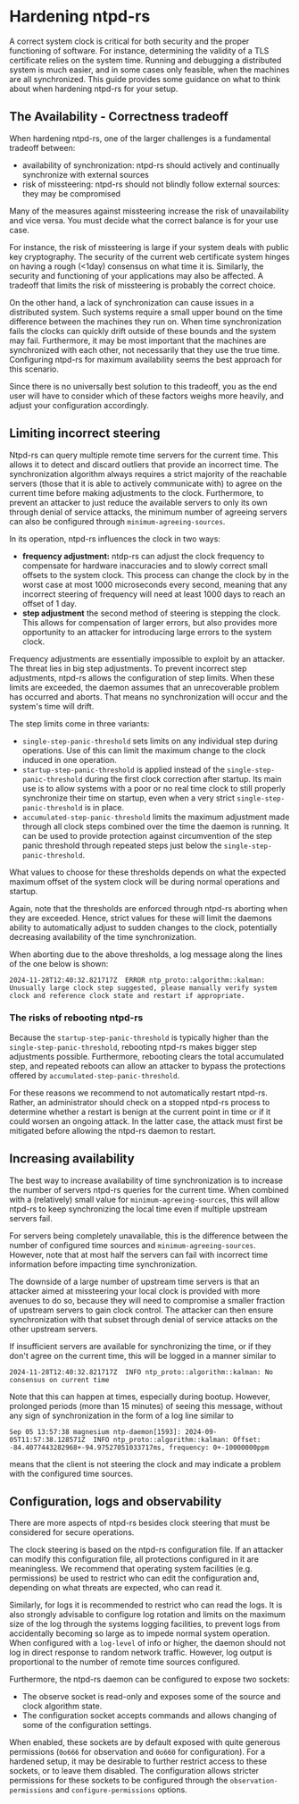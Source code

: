 # Hardening ntpd-rs

A correct system clock is critical for both security and the proper functioning of software. For instance, determining the validity of a TLS certificate relies on the system time. Running and debugging a distributed system is much easier, and in some cases only feasible, when the machines are all synchronized. This guide provides some guidance on what to think about when hardening ntpd-rs for your setup.

## The Availability - Correctness tradeoff

When hardening ntpd-rs, one of the larger challenges is a fundamental tradeoff between:

- availability of synchronization: ntpd-rs should actively and continually synchronize with external sources
- risk of missteering: ntpd-rs should not blindly follow external sources: they may be compromised

Many of the measures against missteering increase the risk of unavailability and vice versa. You must decide what the correct balance is for your use case.

For instance, the risk of missteering is large if your system deals with public key cryptography. The security of the current web certificate system hinges on having a rough (<1day) consensus on what time it is. Similarly, the security and functioning of your applications may also be affected. A tradeoff that limits the risk of missteering is probably the correct choice.

On the other hand, a lack of synchronization can cause issues in a distributed system. Such systems require a small upper bound on the time difference between the machines they run on. When time synchronization fails the clocks can quickly drift outside of these bounds and the system may fail. Furthermore, it may be most important that the machines are synchronized with each other, not necessarily that they use the true time. Configuring ntpd-rs for maximum availability seems the best approach for this scenario.

Since there is no universally best solution to this tradeoff, you as the end user will have to consider which of these factors weighs more heavily, and adjust your configuration accordingly.

## Limiting incorrect steering

Ntpd-rs can query multiple remote time servers for the current time. This allows it to detect and discard outliers that provide an incorrect time. The synchronization algorithm always requires a strict majority of the reachable servers (those that it is able to actively communicate with) to agree on the current time before making adjustments to the clock. Furthermore, to prevent an attacker to just reduce the available servers to only its own through denial of service attacks, the minimum number of agreeing servers can also be configured through `minimum-agreeing-sources`.

In its operation, ntpd-rs influences the clock in two ways:

* **frequency adjustment:** ntdp-rs can adjust the clock frequency to compensate for hardware inaccuracies and to slowly correct small offsets to the system clock. This process can change the clock by in the worst case at most $1000$ microseconds every second, meaning that any incorrect steering of frequency will need at least 1000 days to reach an offset of 1 day.
* **step adjustment** the second method of steering is stepping the clock. This allows for compensation of larger errors, but also provides more opportunity to an attacker for introducing large errors to the system clock.

Frequency adjustments are essentially impossible to exploit by an attacker. The threat lies in big step adjustments. To prevent incorrect step adjustments, ntpd-rs allows the configuration of step limits. When these limits are exceeded, the daemon assumes that an unrecoverable problem has occurred and aborts. That means no synchronization will occur and the system's time will drift.

The step limits come in three variants:

- `single-step-panic-threshold` sets limits on any individual step during operations. Use of this can limit the maximum change to the clock induced in one operation.
- `startup-step-panic-threshold` is applied instead of the `single-step-panic-threshold` during the first clock correction after startup. Its main use is to allow systems with a poor or no real time clock to still properly synchronize their time on startup, even when a very strict `single-step-panic-threshold` is in place.
- `accumulated-step-panic-threshold` limits the maximum adjustment made through all clock steps combined over the time the daemon is running. It can be used to provide protection against circumvention of the step panic threshold through repeated steps just below the `single-step-panic-threshold`.

What values to choose for these thresholds depends on what the expected maximum offset of the system clock will be during normal operations and startup.

Again, note that the thresholds are enforced through ntpd-rs aborting when they are exceeded. Hence, strict values for these will limit the daemons ability to automatically adjust to sudden changes to the clock, potentially decreasing availability of the time synchronization.

When aborting due to the above thresholds, a log message along the lines of the one below is shown:
```
2024-11-28T12:40:32.821717Z  ERROR ntp_proto::algorithm::kalman: Unusually large clock step suggested, please manually verify system clock and reference clock state and restart if appropriate.
```

### The risks of rebooting ntpd-rs

Because the `startup-step-panic-threshold` is typically higher than the `single-step-panic-threshold`, rebooting ntpd-rs makes bigger step adjustments possible. Furthermore, rebooting clears the total accumulated step, and repeated reboots can allow an attacker to bypass the protections offered by `accumulated-step-panic-threshold`.

For these reasons we recommend to not automatically restart ntpd-rs. Rather, an administrator should check on a stopped ntpd-rs process to determine whether a restart is benign at the current point in time or if it could worsen an ongoing attack. In the latter case, the attack must first be mitigated before allowing the ntpd-rs daemon to restart.

## Increasing availability

The best way to increase availability of time synchronization is to increase the number of servers ntpd-rs queries for the current time. When combined with a (relatively) small value for `minimum-agreeing-sources`, this will allow ntpd-rs to keep synchronizing the local time even if multiple upstream servers fail.

For servers being completely unavailable, this is the difference between the number of configured time sources and `minimum-agreeing-sources`. However, note that at most half the servers can fail with incorrect time information before impacting time synchronization.

The downside of a large number of upstream time servers is that an attacker aimed at missteering your local clock is provided with more avenues to do so, because they will need to compromise a smaller fraction of upstream servers to gain clock control. The attacker can then ensure synchronization with that subset through denial of service attacks on the other upstream servers.

If insufficient servers are available for synchronizing the time, or if they don't agree on the current time, this will be logged in a manner similar to
```
2024-11-28T12:40:32.821717Z  INFO ntp_proto::algorithm::kalman: No consensus on current time
```
Note that this can happen at times, especially during bootup. However, prolonged periods (more than 15 minutes) of seeing this message, without any sign of synchronization in the form of a log line similar to
```
Sep 05 13:57:38 magnesium ntp-daemon[1593]: 2024-09-05T11:57:38.128571Z  INFO ntp_proto::algorithm::kalman: Offset: -84.4077443282968+-94.97527051033717ms, frequency: 0+-10000000ppm
```
means that the client is not steering the clock and may indicate a problem with the configured time sources.

## Configuration, logs and observability

There are more aspects of ntpd-rs besides clock steering that must be considered for secure operations.

The clock steering is based on the ntpd-rs configuration file. If an attacker can modify this configuration file, all protections configured in it are meaningless. We recommend that operating system facilities (e.g. permissions) be used to restrict who can edit the configuration and, depending on what threats are expected, who can read it.

Similarly, for logs it is recommended to restrict who can read the logs. It is also strongly advisable to configure log rotation and limits on the maximum size of the log through the systems logging facilities, to prevent logs from accidentally becoming so large as to impede normal system operation. When configured with a `log-level` of info or higher, the daemon should not log in direct response to random network traffic. However, log output is proportional to the number of remote time sources configured.

Furthermore, the ntpd-rs daemon can be configured to expose two sockets:
- The observe socket is read-only and exposes some of the source and clock
  algorithm state.
- The configuration socket accepts commands and allows changing of some of the
  configuration settings.

When enabled, these sockets are by default exposed with quite generous
permissions (`0o666` for observation and `0o660` for configuration). For a hardened setup, it may be desirable to further restrict access to these sockets, or to leave them disabled. The configuration allows stricter permissions for these sockets to be configured through the `observation-permissions` and `configure-permissions` options.
